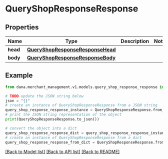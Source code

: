 # QueryShopResponseResponse


## Properties

Name | Type | Description | Notes
------------ | ------------- | ------------- | -------------
**head** | [**QueryShopResponseResponseHead**](QueryShopResponseResponseHead.md) |  | 
**body** | [**QueryShopResponseResponseBody**](QueryShopResponseResponseBody.md) |  | 

## Example

```python
from dana.merchant_management.v1.models.query_shop_response_response import QueryShopResponseResponse

# TODO update the JSON string below
json = "{}"
# create an instance of QueryShopResponseResponse from a JSON string
query_shop_response_response_instance = QueryShopResponseResponse.from_json(json)
# print the JSON string representation of the object
print(QueryShopResponseResponse.to_json())

# convert the object into a dict
query_shop_response_response_dict = query_shop_response_response_instance.to_dict()
# create an instance of QueryShopResponseResponse from a dict
query_shop_response_response_from_dict = QueryShopResponseResponse.from_dict(query_shop_response_response_dict)
```
[[Back to Model list]](../README.md#documentation-for-models) [[Back to API list]](../README.md#documentation-for-api-endpoints) [[Back to README]](../README.md)


